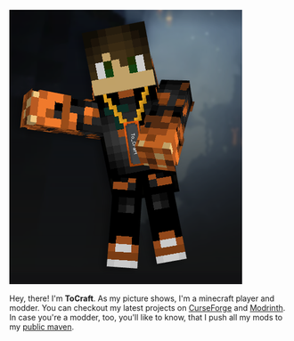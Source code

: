 ![Waving Minecraft Player](waving.png)

Hey, there!
    I'm **ToCraft**.
    As my picture shows, I'm a minecraft player and modder.
    You can checkout my latest projects on [CurseForge](https://www.curseforge.com/members/tocraft/projects) and [Modrinth](https://modrinth.com/user/ToCraft).
    In case you're a modder, too, you'll like to know, that I push all my mods to my [public maven](https://maven.tocraft.dev/).
